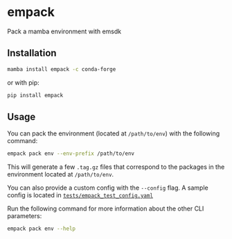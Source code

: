 
# empack

Pack a mamba environment with emsdk

## Installation

```bash
mamba install empack -c conda-forge
```

or with pip:

```bash
pip install empack
```

## Usage

You can pack the  environment (located at `/path/to/env`) with the following command:

```bash
empack pack env --env-prefix /path/to/env
```

This will generate a few `.tag.gz` files that correspond to the packages in the environment located at `/path/to/env`.

You can also provide a custom config with the `--config` flag. A sample config is located in [`tests/empack_test_config.yaml`](https://github.com/emscripten-forge/empack/blob/main/tests/empack_test_config.yaml)


Run the following command for more information about the other CLI parameters:

```bash
empack pack env --help
```
